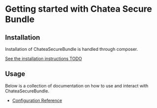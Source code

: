 Getting started with Chatea Secure Bundle
=====================================

## Installation

Installation of ChateaSecureBundle is handled through composer.

[See the installation instructions TODO](installation.md)

## Usage

Below is a collection of documentation on how to use and interact with ChateaSecureBundle.

- [Configuration Reference](config-reference.md)